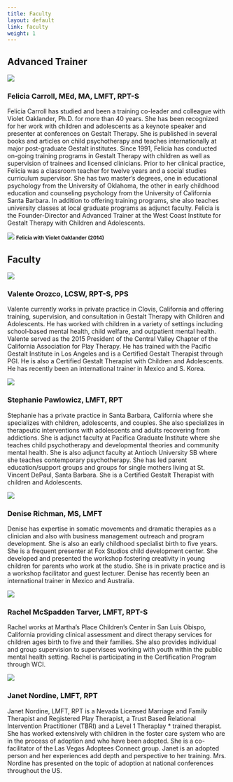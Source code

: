```yaml
---
title: Faculty
layout: default
link: faculty
weight: 1
---
```

<h2 class="header-title">Advanced Trainer</h2>
<div class="row">
    <div class="col-sm-3">
        <img src="/assets/img/fc-content-sm.jpeg" class="img-responsive img-thumbnail" />
    </div>
    <div class="col-sm-9">
        <h3 class="color-primary">Felicia Carroll, MEd, MA, LMFT, RPT-S</h3>
        <div class="row">
            <div class="col-sm-8">
                <p>Felicia Carroll has studied and been a training co-leader and colleague with Violet Oaklander, Ph.D. for more than 40 years. She has been recognized for her work with children and adolescents as a keynote speaker and presenter at conferences on Gestalt Therapy. She is published in several books and articles on child psychotherapy and teaches internationally at major post-graduate Gestalt institutes. Since 1991, Felicia has conducted on-going training programs in Gestalt Therapy with children as well as supervision of trainees and licensed clinicians. Prior to her clinical practice, Felicia was a classroom teacher for twelve years and a social studies curriculum supervisor. She has two master’s degrees, one in educational psychology from the University of Oklahoma, the other in early childhood education and counseling psychology from the University of California Santa Barbara. In addition to offering training programs, she also teaches university classes at local graduate programs as adjunct faculty. Felicia is the Founder-Director and Advanced Trainer at the West Coast Institute for Gestalt Therapy with Children and Adolescents.</p>
            </div>
            <div class="col-sm-4">
                <img src="/assets/img/felicia-violet.jpg" class="img-responsive img-thumbnail" />
                <strong><small>Felicia with Violet Oaklander (2014)</small></strong>
            </div>
        </div>
    </div>
</div>
<div class="row separator"></div>
<h2 class="header-title text-center">Faculty</h2>
<div class="row">
    <div class="col-sm-3">
        <img src="/assets/img/Valente-Orozco.jpeg" class="img-responsive img-thumbnail" />
    </div>
    <div class="col-sm-9">
        <h3>Valente Orozco, LCSW, RPT-S, PPS</h3>
        <p>Valente currently works in private practice in Clovis, California and offering training, supervision, and consultation in Gestalt Therapy with Children and Adolescents. He has worked with children in a variety of settings including school-based mental health, child welfare, and outpatient mental health. Valente served as the 2015 President of the Central Valley Chapter of the California Association for Play Therapy. He has trained with the Pacific Gestalt Institute in Los Angeles and is a Certified Gestalt Therapist through PGI. He is also a Certified Gestalt Therapist with Children and Adolescents. He has recently been an international trainer in Mexico and S. Korea.</p>
    </div>
</div>
<div class="row">
    <div class="col-sm-3">
        <img src="/assets/img/stephanie.jpg" class="img-responsive img-thumbnail" />
    </div>
    <div class="col-sm-9">
        <h3>Stephanie Pawlowicz, LMFT, RPT</h3>
        <p>Stephanie has a private practice in Santa Barbara, California where she specializes with children, adolescents, and couples. She also specializes in therapeutic interventions with adolescents and adults recovering from addictions. She is adjunct faculty at Pacifica Graduate Institute where she teaches child psychotherapy and developmental theories and community mental health. She is also adjunct faculty at Antioch University SB where she teaches contemporary psychotherapy. She has led parent education/support groups and groups for single mothers living at St. Vincent DePaul, Santa Barbara. She is a Certified Gestalt Therapist with children and Adolescents.</p>
    </div>
</div>
<div class="row">
    <div class="col-sm-3">
        <img src="/assets/img/Denise.jpg" class="img-responsive img-thumbnail" />
    </div>
    <div class="col-sm-9">
        <h3>Denise Richman, MS, LMFT</h3>
        <p>Denise has expertise in somatic movements and dramatic therapies as a clinician and also with business management outreach and program development.  She is also an early childhood specialist birth to five years.  She is a frequent presenter at Fox Studios child development center.  She developed and presented the workshop fostering creativity in young children for parents who work at the studio.  She is in private practice and is a workshop facilitator and guest lecturer. Denise has recently been an international trainer in Mexico and Australia.</p>
    </div>
</div>
<div class="row">
    <div class="col-sm-3">
        <img src="/assets/img/rachel.jpg" class="img-responsive img-thumbnail" />
    </div>
    <div class="col-sm-9">
        <h3>Rachel McSpadden Tarver, LMFT, RPT-S</h3>
        <p>Rachel works at Martha’s Place Children’s Center in San Luis Obispo, California providing clinical assessment and direct therapy services for children ages birth to five and their families. She also provides individual and group supervision to supervisees working with youth within the public mental health setting. Rachel is participating in the Certification Program through WCI.</p>
    </div>
</div>
<div class="row">
    <div class="col-sm-3">
        <img src="/assets/img/janet.jpg" class="img-responsive img-thumbnail" />
    </div>
    <div class="col-sm-9">
        <h3>Janet Nordine, LMFT, RPT</h3>
        <p>Janet Nordine, LMFT, RPT is a Nevada Licensed Marriage and Family Therapist and Registered Play Therapist, a Trust Based Relational Intervention Practitioner (TBRI) and a Level 1 Theraplay * trained therapist.  She has worked extensively with children in the foster care system who are in the process of adoption and who have been adopted.  She is a co-facilitator of the Las Vegas Adoptees Connect group.  Janet is an adopted person and her experiences add depth and perspective to her training.    Mrs. Nordine has presented on the topic of adoption at national conferences throughout the US.</p>
    </div>
</div>
